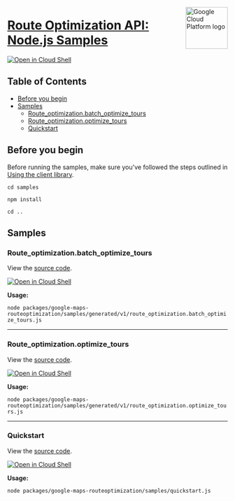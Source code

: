 [//]: # "This README.md file is auto-generated, all changes to this file will be lost."
[//]: # "To regenerate it, use `python -m synthtool`."
<img src="https://avatars2.githubusercontent.com/u/2810941?v=3&s=96" alt="Google Cloud Platform logo" title="Google Cloud Platform" align="right" height="96" width="96"/>

# [Route Optimization API: Node.js Samples](https://github.com/googleapis/google-cloud-node)

[![Open in Cloud Shell][shell_img]][shell_link]



## Table of Contents

* [Before you begin](#before-you-begin)
* [Samples](#samples)
  * [Route_optimization.batch_optimize_tours](#route_optimization.batch_optimize_tours)
  * [Route_optimization.optimize_tours](#route_optimization.optimize_tours)
  * [Quickstart](#quickstart)

## Before you begin

Before running the samples, make sure you've followed the steps outlined in
[Using the client library](https://github.com/googleapis/google-cloud-node#using-the-client-library).

`cd samples`

`npm install`

`cd ..`

## Samples



### Route_optimization.batch_optimize_tours

View the [source code](https://github.com/googleapis/google-cloud-node/blob/main/packages/google-maps-routeoptimization/samples/generated/v1/route_optimization.batch_optimize_tours.js).

[![Open in Cloud Shell][shell_img]](https://console.cloud.google.com/cloudshell/open?git_repo=https://github.com/googleapis/google-cloud-node&page=editor&open_in_editor=packages/google-maps-routeoptimization/samples/generated/v1/route_optimization.batch_optimize_tours.js,samples/README.md)

__Usage:__


`node packages/google-maps-routeoptimization/samples/generated/v1/route_optimization.batch_optimize_tours.js`


-----




### Route_optimization.optimize_tours

View the [source code](https://github.com/googleapis/google-cloud-node/blob/main/packages/google-maps-routeoptimization/samples/generated/v1/route_optimization.optimize_tours.js).

[![Open in Cloud Shell][shell_img]](https://console.cloud.google.com/cloudshell/open?git_repo=https://github.com/googleapis/google-cloud-node&page=editor&open_in_editor=packages/google-maps-routeoptimization/samples/generated/v1/route_optimization.optimize_tours.js,samples/README.md)

__Usage:__


`node packages/google-maps-routeoptimization/samples/generated/v1/route_optimization.optimize_tours.js`


-----




### Quickstart

View the [source code](https://github.com/googleapis/google-cloud-node/blob/main/packages/google-maps-routeoptimization/samples/quickstart.js).

[![Open in Cloud Shell][shell_img]](https://console.cloud.google.com/cloudshell/open?git_repo=https://github.com/googleapis/google-cloud-node&page=editor&open_in_editor=packages/google-maps-routeoptimization/samples/quickstart.js,samples/README.md)

__Usage:__


`node packages/google-maps-routeoptimization/samples/quickstart.js`






[shell_img]: https://gstatic.com/cloudssh/images/open-btn.png
[shell_link]: https://console.cloud.google.com/cloudshell/open?git_repo=https://github.com/googleapis/google-cloud-node&page=editor&open_in_editor=samples/README.md
[product-docs]: https://developers.google.com/maps/documentation/route-optimization
